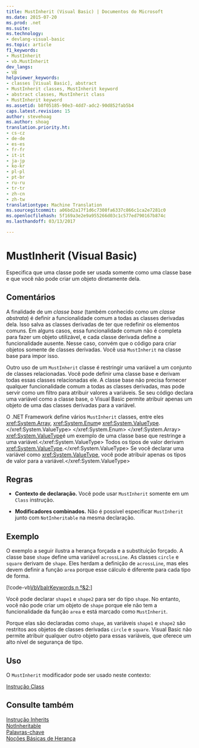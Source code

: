 ```yaml
---
title: MustInherit (Visual Basic) | Documentos do Microsoft
ms.date: 2015-07-20
ms.prod: .net
ms.suite: 
ms.technology:
- devlang-visual-basic
ms.topic: article
f1_keywords:
- MustInherit
- vb.MustInherit
dev_langs:
- VB
helpviewer_keywords:
- classes [Visual Basic], abstract
- MustInherit classes, MustInherit keyword
- abstract classes, MustInherit class
- MustInherit keyword
ms.assetid: b8f05185-90e3-4dd7-adc2-90d852fab5b4
caps.latest.revision: 15
author: stevehoag
ms.author: shoag
translation.priority.ht:
- cs-cz
- de-de
- es-es
- fr-fr
- it-it
- ja-jp
- ko-kr
- pl-pl
- pt-br
- ru-ru
- tr-tr
- zh-cn
- zh-tw
translationtype: Machine Translation
ms.sourcegitcommit: a06bd2a17f1d6c7308fa6337c866c1ca2e7281c0
ms.openlocfilehash: 5f169a3e2e9a955266d03c1c577ed790167b874c
ms.lasthandoff: 03/13/2017

---
```

# <a name="mustinherit-visual-basic"></a>MustInherit (Visual Basic)
Especifica que uma classe pode ser usada somente como uma classe base e que você não pode criar um objeto diretamente dela.  
  
## <a name="remarks"></a>Comentários  
 A finalidade de um *classe base* (também conhecido como um *classe abstrata*) é definir a funcionalidade comum a todas as classes derivadas dela. Isso salva as classes derivadas de ter que redefinir os elementos comuns. Em alguns casos, essa funcionalidade comum não é completa para fazer um objeto utilizável, e cada classe derivada define a funcionalidade ausente. Nesse caso, convém que o código para criar objetos somente de classes derivadas. Você usa `MustInherit` na classe base para impor isso.  
  
 Outro uso de um `MustInherit` classe é restringir uma variável a um conjunto de classes relacionadas. Você pode definir uma classe base e derivam todas essas classes relacionadas ele. A classe base não precisa fornecer qualquer funcionalidade comum a todas as classes derivadas, mas pode servir como um filtro para atribuir valores a variáveis. Se seu código declara uma variável como a classe base, o Visual Basic permite atribuir apenas um objeto de uma das classes derivadas para a variável.  
  
 O .NET Framework define vários `MustInherit` classes, entre eles <xref:System.Array>, <xref:System.Enum>e <xref:System.ValueType>.</xref:System.ValueType> </xref:System.Enum> </xref:System.Array> <xref:System.ValueType>é um exemplo de uma classe base que restringe a uma variável.</xref:System.ValueType> Todos os tipos de valor derivam <xref:System.ValueType>.</xref:System.ValueType> Se você declarar uma variável como <xref:System.ValueType>, você pode atribuir apenas os tipos de valor para a variável.</xref:System.ValueType>  
  
## <a name="rules"></a>Regras  
  
-   **Contexto de declaração.** Você pode usar `MustInherit` somente em um `Class` instrução.  
  
-   **Modificadores combinados.** Não é possível especificar `MustInherit` junto com `NotInheritable` na mesma declaração.  
  
## <a name="example"></a>Exemplo  
 O exemplo a seguir ilustra a herança forçada e a substituição forçado. A classe base `shape` define uma variável `acrossLine`. As classes `circle` e `square` derivam de `shape`. Eles herdam a definição de `acrossLine`, mas eles devem definir a função `area` porque esse cálculo é diferente para cada tipo de forma.  
  
 [!code-vb[VbVbalrKeywords n º&2;](../../../visual-basic/language-reference/codesnippet/VisualBasic/mustinherit_1.vb)]  
  
 Você pode declarar `shape1` e `shape2` para ser do tipo `shape`. No entanto, você não pode criar um objeto de `shape` porque ele não tem a funcionalidade da função `area` e está marcado como `MustInherit`.  
  
 Porque elas são declaradas como `shape`, as variáveis `shape1` e `shape2` são restritos aos objetos de classes derivadas `circle` e `square`. Visual Basic não permite atribuir qualquer outro objeto para essas variáveis, que oferece um alto nível de segurança de tipo.  
  
## <a name="usage"></a>Uso  
 O `MustInherit` modificador pode ser usado neste contexto:  
  
 [Instrução Class](../../../visual-basic/language-reference/statements/class-statement.md)  
  
## <a name="see-also"></a>Consulte também  
 [Instrução Inherits](../../../visual-basic/language-reference/statements/inherits-statement.md)   
 [NotInheritable](../../../visual-basic/language-reference/modifiers/notinheritable.md)   
 [Palavras-chave](../../../visual-basic/language-reference/keywords/index.md)   
 [Noções Básicas de Herança](../../../visual-basic/programming-guide/language-features/objects-and-classes/inheritance-basics.md)
